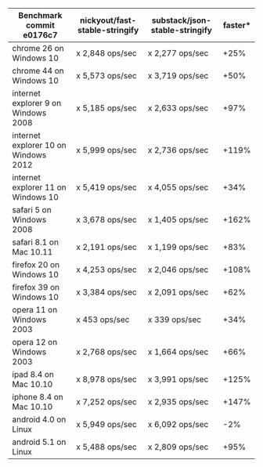 Benchmark commit e0176c7	|nickyout/fast-stable-stringify	|substack/json-stable-stringify	|faster*
----------------------------|-------------------------------|-------------------------------|-------
chrome 26 on Windows 10		| x 2,848 ops/sec				| x 2,277 ops/sec				|+25%
chrome 44 on Windows 10		| x 5,573 ops/sec 				| x 3,719 ops/sec				|+50%
internet explorer 9 on Windows 2008	| x 5,185 ops/sec 		| x 2,633 ops/sec				|+97%
internet explorer 10 on Windows 2012	| x 5,999 ops/sec 	| x 2,736 ops/sec				|+119%
internet explorer 11 on Windows 10	| x 5,419 ops/sec 		| x 4,055 ops/sec				|+34%
safari 5 on Windows 2008	| x 3,678 ops/sec				| x 1,405 ops/sec				|+162%
safari 8.1 on Mac 10.11		| x 2,191 ops/sec 				| x 1,199 ops/sec				|+83%
firefox 20 on Windows 10	| x 4,253 ops/sec				| x 2,046 ops/sec				|+108%
firefox 39 on Windows 10	| x 3,384 ops/sec				| x 2,091 ops/sec				|+62%
opera 11 on Windows 2003	| x 453 ops/sec 				| x 339 ops/sec					|+34%
opera 12 on Windows 2003	| x 2,768 ops/sec				| x 1,664 ops/sec				|+66%
ipad 8.4 on Mac 10.10		| x 8,978 ops/sec				| x 3,991 ops/sec				|+125%
iphone 8.4 on Mac 10.10		| x 7,252 ops/sec				| x 2,935 ops/sec				|+147%
android 4.0 on Linux		| x 5,949 ops/sec				| x 6,092 ops/sec				|-2%
android 5.1 on Linux		| x 5,488 ops/sec				| x 2,809 ops/sec				|+95%
